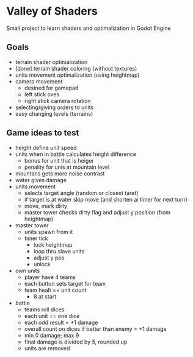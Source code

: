 # Valley of Shaders
Small project to learn shaders and optimalization in Godot Engine

## Goals

- terrain shader optimalization
- [done] terrain shader coloring (without textures)
- units movement optimalization (using heightmap)
- camera movement
  - desined for gamepad
  - left stick oves
  - right stick camera rotation 
- selecting/giving orders to units
- easy changing levels (terrains)

## Game ideas to test
- height define unit speed
- units when in battle calculates height difference
  - bonus for unit that is heiger
  - penality for unis at mountain level
- mountans gets more noise contrast
- water gives damage
- units movement
  - selects target angle (random or closest taret)
  - if target is at water skip move (and shorten ai timer for next turn)
  - move, mark dirty
  - master tower checks dirty flag and adjust y position (from heightmap)
- master tower
  - units spawn from it
  - timer tick
    - lock heightmap 
    - loop thru slave units
    - adjust y pos
    - unlock
- own units
  - player have 4 teams
  - each button sets target for team
  - team healt == unit count
    - 8 at start
- battle
  - teams roll dices
  - each unit == one dice
  - each odd result = +1 damage
  - overall count on dices if better than enemy = +1 damage
  - min 0 damage; max 9
  - final damage is divided by 5, rounded up
  - units are removed


